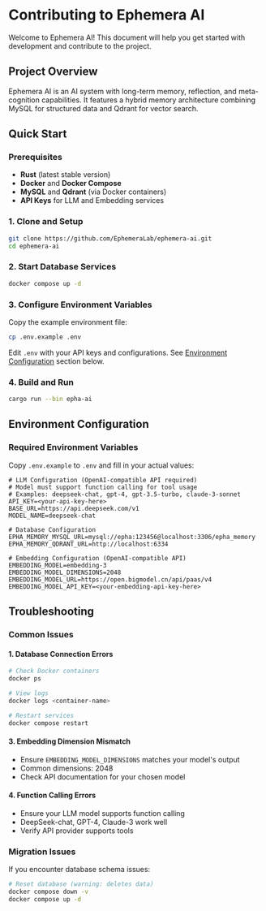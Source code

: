 # Contributing to Ephemera AI

Welcome to Ephemera AI! This document will help you get started with development and contribute to the project.

## Project Overview

Ephemera AI is an AI system with long-term memory, reflection, and meta-cognition capabilities. It features a hybrid memory architecture combining MySQL for structured data and Qdrant for vector search.

## Quick Start

### Prerequisites

- **Rust** (latest stable version)
- **Docker** and **Docker Compose**
- **MySQL** and **Qdrant** (via Docker containers)
- **API Keys** for LLM and Embedding services

### 1. Clone and Setup

```bash
git clone https://github.com/EphemeraLab/ephemera-ai.git
cd ephemera-ai
```

### 2. Start Database Services

```bash
docker compose up -d
```

### 3. Configure Environment Variables

Copy the example environment file:
```bash
cp .env.example .env
```

Edit `.env` with your API keys and configurations. See [Environment Configuration](#environment-configuration) section below.

### 4. Build and Run

```bash
cargo run --bin epha-ai
```

## Environment Configuration

### Required Environment Variables

Copy `.env.example` to `.env` and fill in your actual values:

```env
# LLM Configuration (OpenAI-compatible API required)
# Model must support function calling for tool usage
# Examples: deepseek-chat, gpt-4, gpt-3.5-turbo, claude-3-sonnet
API_KEY=<your-api-key-here>
BASE_URL=https://api.deepseek.com/v1
MODEL_NAME=deepseek-chat

# Database Configuration
EPHA_MEMORY_MYSQL_URL=mysql://epha:123456@localhost:3306/epha_memory
EPHA_MEMORY_QDRANT_URL=http://localhost:6334

# Embedding Configuration (OpenAI-compatible API)
EMBEDDING_MODEL=embedding-3
EMBEDDING_MODEL_DIMENSIONS=2048
EMBEDDING_MODEL_URL=https://open.bigmodel.cn/api/paas/v4
EMBEDDING_MODEL_API_KEY=<your-embedding-api-key-here>
```

## Troubleshooting

### Common Issues

#### 1. Database Connection Errors
```bash
# Check Docker containers
docker ps

# View logs
docker logs <container-name>

# Restart services
docker compose restart
```

#### 3. Embedding Dimension Mismatch
- Ensure `EMBEDDING_MODEL_DIMENSIONS` matches your model's output
- Common dimensions: 2048
- Check API documentation for your chosen model

#### 4. Function Calling Errors
- Ensure your LLM model supports function calling
- DeepSeek-chat, GPT-4, Claude-3 work well
- Verify API provider supports tools

### Migration Issues

If you encounter database schema issues:

```bash
# Reset database (warning: deletes data)
docker compose down -v
docker compose up -d
```